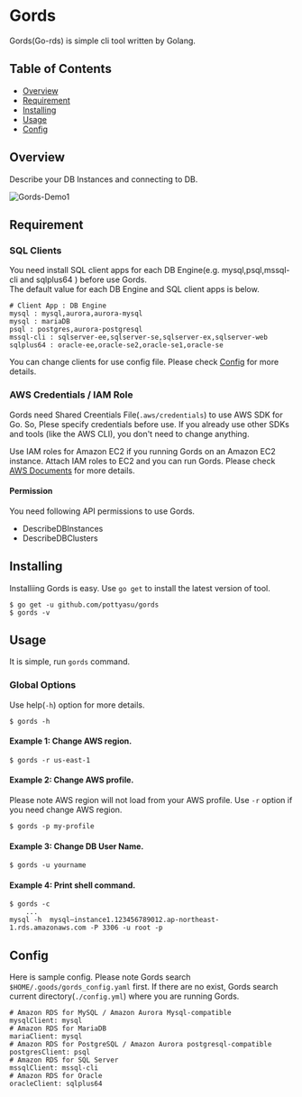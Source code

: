 Gords
====
Gords(Go-rds) is simple cli tool written by Golang.  
## Table of Contents
- [Overview](#Overview)
- [Requirement](#DEMO)
- [Installing](#Installing)
- [Usage](#Usage)
- [Config](#Config)
## Overview
Describe your DB Instances and connecting to DB.  
  
![Gords-Demo1](https://raw.github.com/wiki/pottyasu/gords/images/gords-sample1.gif)  
## Requirement
### SQL Clients
You need install SQL client apps for each DB Engine(e.g. mysql,psql,mssql-cli and sqlplus64 ) before use Gords.  
The default value for each DB Engine and SQL client apps is below.  
  
```
# Client App : DB Engine
mysql : mysql,aurora,aurora-mysql  
mysql : mariaDB  
psql : postgres,aurora-postgresql  
mssql-cli : sqlserver-ee,sqlserver-se,sqlserver-ex,sqlserver-web  
sqlplus64 : oracle-ee,oracle-se2,oracle-se1,oracle-se
```
  
You can change clients for use config file. Please check [Config](#Config) for more details.  
### AWS Credentials / IAM Role
Gords need Shared Creentials File(```.aws/credentials```) to use AWS SDK for Go. So, Plese specify credentials before use. If you already use other SDKs and tools (like the AWS CLI), you don't need to change anything.  
  
Use IAM roles for Amazon EC2 if you running Gords on an Amazon EC2 instance. Attach IAM roles to EC2 and you can run Gords. Please check [AWS Documents](https://docs.aws.amazon.com/sdk-for-go/v1/developer-guide/configuring-sdk.html#specifying-credentials) for more details.  
#### Permission
You need following API permissions to use Gords.  
- DescribeDBInstances
- DescribeDBClusters
## Installing
Installiing Gords is easy. Use ```go get``` to install the latest version of tool.  
```
$ go get -u github.com/pottyasu/gords  
$ gords -v  
```
## Usage
It is simple, run ```gords``` command.  
### Global Options
Use help(```-h```) option for more details.  
```
$ gords -h
```
#### Example 1: Change AWS region.
```
$ gords -r us-east-1
```
#### Example 2: Change AWS profile.
Please note AWS region will not load from your AWS profile. Use ```-r``` option if you need change AWS region.
```
$ gords -p my-profile
```
#### Example 3: Change DB User Name.
```
$ gords -u yourname
```
#### Example 4: Print shell command.
```
$ gords -c 
    ...  
mysql -h  mysql–instance1.123456789012.ap-northeast-1.rds.amazonaws.com -P 3306 -u root -p
```
## Config
Here is sample config. Please note Gords search ```$HOME/.goods/gords_config.yaml``` first. If there are no exist, Gords search current directory(```./config.yml```) where you are running Gords.
```
# Amazon RDS for MySQL / Amazon Aurora Mysql-compatible  
mysqlClient: mysql  
# Amazon RDS for MariaDB  
mariaClient: mysql  
# Amazon RDS for PostgreSQL / Amazon Aurora postgresql-compatible  
postgresClient: psql  
# Amazon RDS for SQL Server  
mssqlClient: mssql-cli  
# Amazon RDS for Oracle  
oracleClient: sqlplus64  
```
